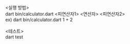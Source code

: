 <실행 방법></br>
dart bin/calculator.dart <피연산자1> <연산자> <피연산자2></br>
  ex) dart bin/calculator.dart 1 + 2</br>
</br>
<테스트></br>
dart test</br>
